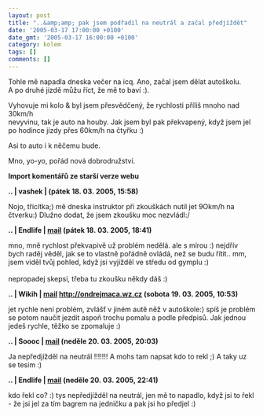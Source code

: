 ```yaml
---
layout: post
title: "..&amp;amp; pak jsem podřadil na neutrál a začal předjíždět"
date: '2005-03-17 17:00:00 +0100'
date_gmt: '2005-03-17 16:00:00 +0100'
category: kolem
tags: []
comments: []
---
```

<p>Tohle mě napadla dneska večer na icq. Ano, začal jsem dělat autoškolu.<br />
A po druhé jízdě můžu říct, že mě to baví :).</p>
<p>Vyhovuje mi kolo &amp; byl jsem přesvědčený, že rychlosti příliš mnoho nad 30km/h<br />
nevyvinu, tak je auto na houby. Jak jsem byl pak překvapený, když jsem jel<br />
po hodince jízdy přes 60km/h na čtyřku :)</p>
<p>Asi to auto i k něčemu bude.</p>
<p>Mno, yo-yo, pořád nová dobrodružství.</p>
<div class="import-komentaru">
<p><strong>Import komentářů ze starší verze webu</strong></p>
<div class="comment">
<p style="font-weight:bold"><span class="compredmet">..</span> | <span class="comname">vashek</span> | (pátek&nbsp;18.&nbsp;03.&nbsp;2005,&nbsp;15:58)</p>
<p>Nojo, třicítka;) mě dneska instruktor při zkouškách nutil jet 9Okm/h na čtverku:) Dlužno dodat, že jsem zkoušku moc nezvládl:/ </p>
</div>
<div class="comment">
<p style="font-weight:bold"><span class="compredmet">..</span> | <span class="comname">Endlife</span> |  <a href="mailto:jan.martinek@post.cz">mail</a> (pátek&nbsp;18.&nbsp;03.&nbsp;2005,&nbsp;18:41)</p>
<p>mno, mně rychlost překvapivě už problém nedělá. ale s mírou :) nejdřív bych raděj věděl, jak se to vlastně pořádně ovládá, než se budu řítit.. mm, jsem viděl tvůj pohled, když jsi vyjížděl ve středu od gymplu :) <br>  <br> nepropadej skepsi, třeba tu zkoušku někdy dáš :) </p>
</div>
<div class="comment">
<p style="font-weight:bold"><span class="compredmet">..</span> | <span class="comname">Wikih</span> |  <a href="mailto:ondrejmaca@centrum.cz">mail</a>  <a href="http://ondrejmaca.wz.cz">http://ondrejmaca.wz.cz</a> (sobota&nbsp;19.&nbsp;03.&nbsp;2005,&nbsp;10:53)</p>
<p>jet rychle není problém, zvlášť v jiném autě něž v autoškole:) spíš je problém se potom naučit jezdit aspoň trochu pomalu a podle předpisů. Jak jednou jedeš rychle, těžko se zpomaluje :) </p>
</div>
<div class="comment">
<p style="font-weight:bold"><span class="compredmet">..</span> | <span class="comname">Soooc</span> |  <a href="mailto:xsoc@post.cz">mail</a> (neděle&nbsp;20.&nbsp;03.&nbsp;2005,&nbsp;20:03)</p>
<p>Ja nepředjížděl na neutrál !!!!!!! A mohs tam napsat kdo to rekl ;) A taky uz se tesim :) </p>
</div>
<div class="comment">
<p style="font-weight:bold"><span class="compredmet">..</span> | <span class="comname">Endlife</span> |  <a href="mailto:jan.martinek@post.cz">mail</a> (neděle&nbsp;20.&nbsp;03.&nbsp;2005,&nbsp;22:41)</p>
<p>kdo řekl co? :) tys nepředjížděl na neutrál, jen mě to napadlo, když jsi to řekl - že jsi jel za tím bagrem na jedničku a pak jsi ho předjel :) </p>
</div>
</div>
